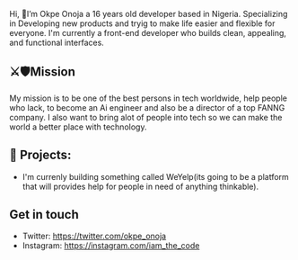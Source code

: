 
Hi, 👋I’m Okpe Onoja a 16 years old developer based in Nigeria. Specializing in Developing new products and tryig to make life easier and flexible for everyone. I'm currently a front-end developer who builds clean, appealing, and functional interfaces. 
## ⚔️🛡Mission
My mission is to be one of the best persons in tech worldwide, help people who lack, to become an Ai engineer and also be a director of a top FANNG company. I also want to bring alot of people into tech so we can make the world a better place with technology. 

## 🌱 Projects: 
- I'm currenly building something called WeYelp(its going to be a platform that will provides help for people in need of anything thinkable).
## Get in touch
- Twitter: https://twitter.com/okpe_onoja
- Instagram: https://instagram.com/iam_the_code
